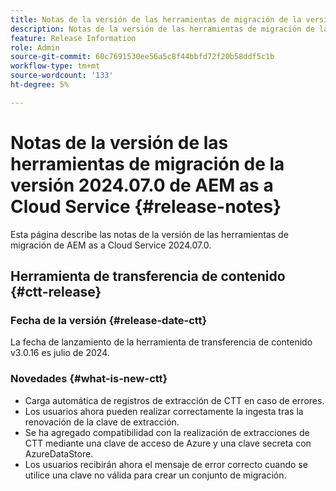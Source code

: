 ```yaml
---
title: Notas de la versión de las herramientas de migración de la versión 2024.07 de AEM as a Cloud Service
description: Notas de la versión de las herramientas de migración de la versión 2024.07.0 de AEM as a Cloud Service
feature: Release Information
role: Admin
source-git-commit: 60c7691530ee56a5c8f44bbfd72f20b58ddf5c1b
workflow-type: tm+mt
source-wordcount: '133'
ht-degree: 5%

---
```


# Notas de la versión de las herramientas de migración de la versión 2024.07.0 de AEM as a Cloud Service {#release-notes}

Esta página describe las notas de la versión de las herramientas de migración de AEM as a Cloud Service 2024.07.0.

## Herramienta de transferencia de contenido {#ctt-release}

### Fecha de la versión {#release-date-ctt}

La fecha de lanzamiento de la herramienta de transferencia de contenido v3.0.16 es julio de 2024.

### Novedades {#what-is-new-ctt}

* Carga automática de registros de extracción de CTT en caso de errores.
* Los usuarios ahora pueden realizar correctamente la ingesta tras la renovación de la clave de extracción.
* Se ha agregado compatibilidad con la realización de extracciones de CTT mediante una clave de acceso de Azure y una clave secreta con AzureDataStore.
* Los usuarios recibirán ahora el mensaje de error correcto cuando se utilice una clave no válida para crear un conjunto de migración.
